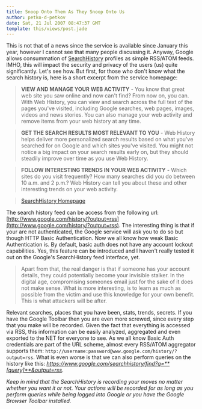 ```yaml
---
title: Snoop Onto Them As They Snoop Onto Us
author: petko-d-petkov
date: Sat, 21 Jul 2007 08:47:37 GMT
template: this/views/post.jade
---
```


This is not that of a news since the service is available since January this year, however I cannot see that many people discussing it. Anyway, Google allows consummation of [SearchHistory](http://www.google.com/searchhistory) profiles as simple RSS/ATOM feeds. IMHO, this will impact the security and privacy of the users (us) quite significantly. Let's see how. But first, for those who don't know what the search history is, here is a short excerpt from the service homepage:

> **VIEW AND MANAGE YOUR WEB ACTIVITY** - You know that great web site you saw online and now can't find? From now on, you can. With Web History, you can view and search across the full text of the pages you've visited, including Google searches, web pages, images, videos and news stories. You can also manage your web activity and remove items from your web history at any time.

> **GET THE SEARCH RESULTS MOST RELEVANT TO YOU** - Web History helps deliver more personalized search results based on what you've searched for on Google and which sites you've visited. You might not notice a big impact on your search results early on, but they should steadily improve over time as you use Web History.

> **FOLLOW INTERESTING TRENDS IN YOUR WEB ACTIVITY** - Which sites do you visit frequently? How many searches did you do between 10 a.m. and 2 p.m.? Web History can tell you about these and other interesting trends on your web activity.

> [SearchHistory Homepage](www.google.com/searchhistory)

The search history feed can be access from the following url: [http://www.google.com/history/?output=rss](http://www.google.com/history/?output=rss). The interesting thing is that if your are not authenticated, the Google service will ask you to do so but though HTTP Basic Authentication. Now we all know how weak Basic Authentication is. By default, basic auth does not have any account lockout capabilities. Yes, this feature can be introduced and I haven't really tested it out on the Google's SearchHistory feed interface, yet.

> Apart from that, the real danger is that if someone has your account details, they could potentially become your invisible stalker. In the digital age, compromising someones email just for the sake of it does not make sense. What is more interesting, is to learn as much as possible from the victim and use this knowledge for your own benefit. This is what attackers will be after.

Relevant searches, places that you have been, stats, trends, secrets. If you have the Google Toolbar then you are even more screwed, since every step that you make will be recorded. Given the fact that everything is accessed via RSS, this information can be easily analyzed, aggregated and even exported to the NET for everyone to see. As we all know Basic Auth credentials are part of the URL scheme, almost every RSS/ATOM aggregator supports them: `http://username:password@www.google.com/history/?output=rss`. What is even worse is that we can also perform queries on the history like this: _https://www.google.com/searchhistory/find?q=**[query]**&output=rss_.

_Keep in mind that the SearchHistory is recording your moves no matter whether you want it or not. Your actions will be recorded for as long as you perform queries while being logged into Google or you have the Google Browser Toolbar installed._
